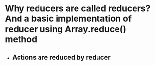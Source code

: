 # Why reducers are called reducers? And a basic implementation of reducer using Array.reduce() method

- ## Actions are reduced by reducer
